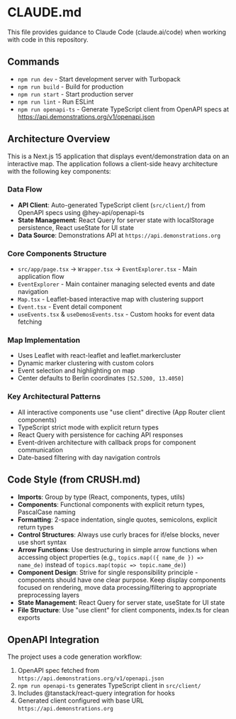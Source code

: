 # CLAUDE.md

This file provides guidance to Claude Code (claude.ai/code) when working with code in this repository.

## Commands

- `npm run dev` - Start development server with Turbopack
- `npm run build` - Build for production  
- `npm run start` - Start production server
- `npm run lint` - Run ESLint
- `npm run openapi-ts` - Generate TypeScript client from OpenAPI specs at https://api.demonstrations.org/v1/openapi.json

## Architecture Overview

This is a Next.js 15 application that displays event/demonstration data on an interactive map. The application follows a client-side heavy architecture with the following key components:

### Data Flow
- **API Client**: Auto-generated TypeScript client (`src/client/`) from OpenAPI specs using @hey-api/openapi-ts
- **State Management**: React Query for server state with localStorage persistence, React useState for UI state
- **Data Source**: Demonstrations API at `https://api.demonstrations.org`

### Core Components Structure
- `src/app/page.tsx` → `Wrapper.tsx` → `EventExplorer.tsx` - Main application flow
- `EventExplorer` - Main container managing selected events and date navigation
- `Map.tsx` - Leaflet-based interactive map with clustering support
- `Event.tsx` - Event detail component
- `useEvents.tsx` & `useDemosEvents.tsx` - Custom hooks for event data fetching

### Map Implementation
- Uses Leaflet with react-leaflet and leaflet.markercluster
- Dynamic marker clustering with custom colors
- Event selection and highlighting on map
- Center defaults to Berlin coordinates `[52.5200, 13.4050]`

### Key Architectural Patterns
- All interactive components use "use client" directive (App Router client components)
- TypeScript strict mode with explicit return types
- React Query with persistence for caching API responses
- Event-driven architecture with callback props for component communication
- Date-based filtering with day navigation controls

## Code Style (from CRUSH.md)

- **Imports**: Group by type (React, components, types, utils)
- **Components**: Functional components with explicit return types, PascalCase naming
- **Formatting**: 2-space indentation, single quotes, semicolons, explicit return types
- **Control Structures**: Always use curly braces for if/else blocks, never use short syntax
- **Arrow Functions**: Use destructuring in simple arrow functions when accessing object properties (e.g., `topics.map(({ name_de }) => name_de)` instead of `topics.map(topic => topic.name_de)`)
- **Component Design**: Strive for single responsibility principle - components should have one clear purpose. Keep display components focused on rendering, move data processing/filtering to appropriate preprocessing layers
- **State Management**: React Query for server state, useState for UI state
- **File Structure**: Use "use client" for client components, index.ts for clean exports

## OpenAPI Integration

The project uses a code generation workflow:
1. OpenAPI spec fetched from `https://api.demonstrations.org/v1/openapi.json`
2. `npm run openapi-ts` generates TypeScript client in `src/client/`
3. Includes @tanstack/react-query integration for hooks
4. Generated client configured with base URL `https://api.demonstrations.org`